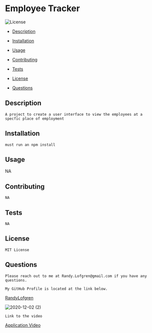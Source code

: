 # Employee Tracker
    


  ![License](https://img.shields.io/badge/license-MITLicense-blue)

   * [Description](#Description) 

   * [Installation](#Installation)

   * [Usage](#Usage)

   * [Contributing](#Contributing)

   * [Tests](#Tests)

   * [License](#License)

   * [Questions](#Questions)



   ## Description
    A project to create a user interface to view the employees at a specfic place of employment




   ## Installation
    must run an npm install




   ## Usage 
   NA




   ##  Contributing
    NA




   ## Tests
    NA




   ## License
    MIT License



   ## Questions

    Please reach out to me at Randy.Lofgren@gmail.com if you have any questions.

    My GitHub Profile is located at the link below.
    
  <a href='https://github.com/RandyLofgren' target='_blank'>RandyLofgren</a>


  ![2020-12-02 (2)](https://user-images.githubusercontent.com/43276499/100949314-fb14f600-34d7-11eb-81af-36224454fc2b.png)


    Link to the video

  <a href='https://drive.google.com/file/d/1JuyCtPXZB69Gq3My8Grf_BQSCGcWIFFp/view?usp=sharing' target='_blank'>Application Video</a>

   

   
    
    
    
    
    
    